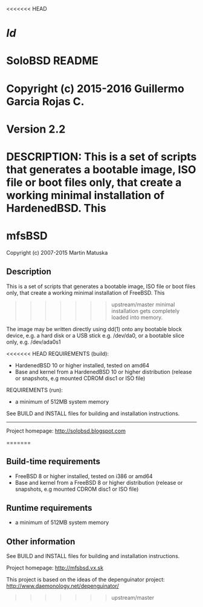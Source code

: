 <<<<<<< HEAD
# $Id$
#
# SoloBSD README
# Copyright (c) 2015-2016 Guillermo Garcia Rojas C. <garciarojas at gmail.com>
#
# Version 2.2

DESCRIPTION:
This is a set of scripts that generates a bootable image, ISO file or boot 
files only, that create a working minimal installation of HardenedBSD. This
=======
mfsBSD
=========

Copyright (c) 2007-2015 Martin Matuska <mm at FreeBSD.org>

## Description

This is a set of scripts that generates a bootable image, ISO file or boot 
files only, that create a working minimal installation of FreeBSD. This
>>>>>>> upstream/master
minimal installation gets completely loaded into memory.

The image may be written directly using dd(1) onto any bootable block device,
e.g. a hard disk or a USB stick e.g. /dev/da0, or a bootable slice only, 
e.g. /dev/ada0s1

<<<<<<< HEAD
REQUIREMENTS (build):
 - HardenedBSD 10 or higher installed, tested on amd64
 - Base and kernel from a HardenedBSD 10 or higher distribution
   (release or snapshots, e.g mounted CDROM disc1 or ISO file)

REQUIREMENTS (run):
 - a minimum of 512MB system memory

See BUILD and INSTALL files for building and installation instructions.

---------------------------------------------------------------
Project homepage: http://solobsd.blogspot.com

=======
## Build-time requirements
 - FreeBSD 8 or higher installed, tested on i386 or amd64
 - Base and kernel from a FreeBSD 8 or higher distribution
   (release or snapshots, e.g mounted CDROM disc1 or ISO file)

## Runtime requirements
 - a minimum of 512MB system memory

## Other information

See BUILD and INSTALL files for building and installation instructions.

Project homepage: http://mfsbsd.vx.sk

This project is based on the ideas of the depenguinator project:
http://www.daemonology.net/depenguinator/
>>>>>>> upstream/master
